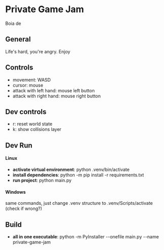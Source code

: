 # Private Game Jam

Boia de

## General

Life's hard, you're angry. Enjoy

## Controls

- movement: WASD
- cursor: mouse
- attack with left hand: mouse left button
- attack with right hand: mouse right button

## Dev controls

- r: reset world state
- k: show collisions layer

## Dev Run

#### Linux

- **activate virtual environment**: python .venv/bin/activate
- **install dependencies**: python -m pip install -r requirements.txt
- **run project**: python main.py

#### Windows

same commands, just change .venv structure to .venv/Scripts/activate (check if wrong?)

## Build

- **all in one executable**: python -m PyInstaller --onefile main.py --name private-game-jam
